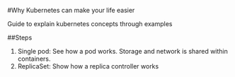 
#Why Kubernetes can make your life easier

Guide to explain kubernetes concepts through examples

##Steps

1) Single pod: See how a pod works. Storage and network is shared within containers.
2) ReplicaSet: Show how a replica controller works